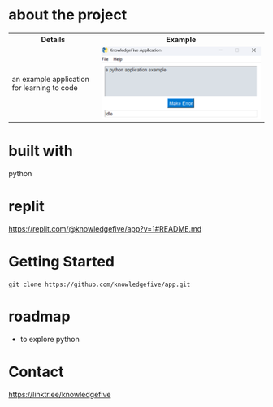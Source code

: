 # about the project
<table>
    <tr>
        <th>Details</th>
        <th>Example</th>
    </tr>
    <tr>
        <td>an example application for learning to code</td>
        <td><img src="guide/images/kfa_startup.png"></td>
    </tr>
</table>

# built with
python

# replit
https://replit.com/@knowledgefive/app?v=1#README.md

# Getting Started
```
git clone https://github.com/knowledgefive/app.git
```

# roadmap
- to explore python

# Contact
https://linktr.ee/knowledgefive

